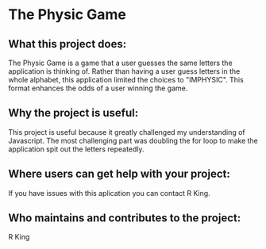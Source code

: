 # The Physic Game 

## What this project does:

The Physic Game is a game that a user guesses the same letters the application is 
thinking of. Rather than having a user guess letters in the whole alphabet, this 
application limited the choices to "IMPHYSIC". This format enhances the odds of a 
user winning the game. 


## Why the project is useful:

This project is useful because it greatly challenged my understanding of Javascript.
The most challenging part was doubling the for loop to make the application spit 
out the letters repeatedly. 

## Where users can get help with your project:

If you have issues with this aplication you can contact R King. 


## Who maintains and contributes to the project:

R King 